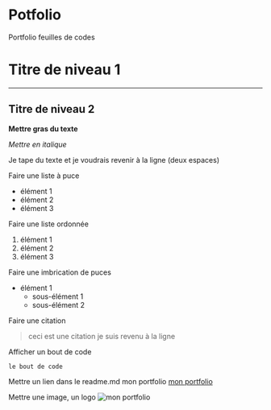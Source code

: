# Potfolio
 Portfolio feuilles de codes 

 # Titre de niveau 1

 ---------------

 ## Titre de niveau 2

 __Mettre gras du texte__

 *Mettre en italique*

 Je tape du texte et je voudrais  revenir à la ligne (deux espaces)

 Faire une liste à puce

* élément 1
* élément 2 
* élément 3

Faire une liste ordonnée

1. élément 1
2. élément 2
3. élément 3

Faire une imbrication de puces
* élément 1
  * sous-élément 1
  * sous-élément 2

Faire une citation
> ceci est une citation
je suis revenu à la ligne

Afficher un bout de code

`le bout de code`

Mettre un lien dans le readme.md
mon portfolio [mon portfolio](https://www.)

Mettre une image, un logo
![mon portfolio](https://www.liendelimage)